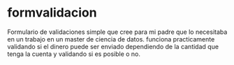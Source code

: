 # formvalidacion
Formulario de validaciones simple que cree para mi padre que lo necesitaba en un trabajo en un master de ciencia de datos. funciona practicamente validando si el dinero puede ser enviado dependiendo de la cantidad que tenga la cuenta y validando si es posible o no. 
